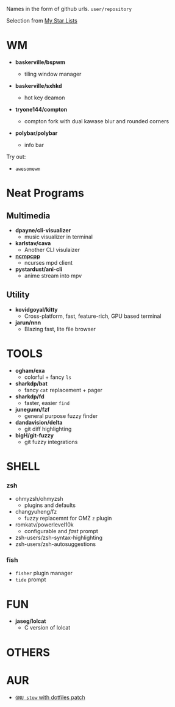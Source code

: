 Names in the form of github urls. `user/repository`

Selection from [My Star Lists](https://github.com/jack-mil?tab=stars)
# WM #
- **baskerville/bspwm**
  - tiling window manager
- **baskerville/sxhkd**
  - hot key deamon

- **tryone144/compton**
  - compton fork with dual kawase blur and rounded corners
- **polybar/polybar**
  - info bar

Try out:
- `awesomewm`

# Neat Programs #

## Multimedia ##
- **dpayne/cli-visualizer**
  - music visualizer in terminal
- **karlstav/cava**
  - Another CLI visulaizer
- [**ncmpcpp**](https://rybczak.net/ncmpcpp/)
  - ncurses mpd client
- **pystardust/ani-cli**
  - anime stream into mpv

## Utility ##
- **kovidgoyal/kitty**
  - Cross-platform, fast, feature-rich, GPU based terminal 
- **jarun/nnn**
  - Blazing fast, lite file browser


# TOOLS #
- **ogham/exa**
  - colorful + fancy `ls`
- **sharkdp/bat**
  - fancy `cat` replacement + pager
- **sharkdp/fd**
  - faster, easier `find`
- **junegunn/fzf**
  - general purpose fuzzy finder
- **dandavision/delta**
  - git diff highlighting
- **bigH/git-fuzzy**
  - git fuzzy integrations


# SHELL #
### **zsh** ###
- ohmyzsh/ohmyzsh
  - plugins and defaults
- changyuheng/fz
  - fuzzy replacemnt for OMZ `z` plugin
- romkatv/powerlevel10k
  - configurable and *fast* prompt
- zsh-users/zsh-syntax-highlighting
- zsh-users/zsh-autosuggestions
  
### **fish** ###
- `fisher` plugin manager
- `tide` prompt

# FUN  #
- **jaseg/lolcat**
  - C version of lolcat


#  OTHERS  #
# AUR #
- [`GNU stow` with dotfiles patch](https://aur.archlinux.org/packages/stow-dotfiles-git/)

